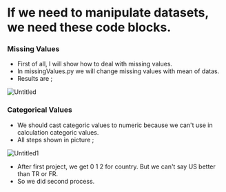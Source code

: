 # **If we need to manipulate datasets, we need these code blocks.**
### Missing Values
* First of all, I will show how to deal with missing values.
* In missingValues.py  we will change missing values with mean of datas.
* Results are ;

![Untitled](https://user-images.githubusercontent.com/72438433/179108641-c6bffcc7-6784-4197-9634-490fc19b5196.png)

### Categorical Values
* We should cast categoric values to numeric because we can't use in calculation categoric values.
* All steps shown in picture ;

![Untitled1](https://user-images.githubusercontent.com/72438433/179117433-3940f8b7-297d-4e99-a06f-30f76d6a3597.png)
* After first project, we get 0 1 2 for country. But we can't say US better than TR or FR.
* So we did second process.
